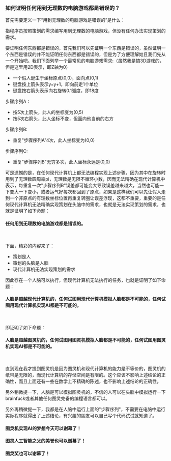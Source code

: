 ### 如何证明任何用到无理数的电脑游戏都是错误的？

首先需要定义一下“用到无理数的电脑游戏是错误的”是什么：

指程序员按照策划的需求编写用到无理数的电脑游戏，但没有任何办法实现策划的需求。

要证明任何东西都是错误的，首先我们可以先证明一个东西是错误的，虽然证明一个东西是错误的并不能证明任何东西都是错误的，但是为了方便理解姑且我们先从一个开始吧。我们下面列举一个最常见的电脑游戏需求:（虽然我是搞3D游戏的，但是这里用2D表示，即Z轴为0）

- 一个假人诞生于坐标原点(0,0)，面向点(0,1)
- 键盘按上箭头表示y=y+1，即向前走1个单位
- 键盘按右箭头表示向右旋转0.1弧度，即18度

步骤序列A：

- 按5次上箭头，此人的坐标变为(0,5)
- 按5次右箭头，此人坐标不变，但面向他当前的右方

步骤序列B:

- 重复"步骤序列A"4次，此人坐标变为(0,0)

步骤序列C:
- 重复"步骤序列B"无穷多次，此人坐标永远是(0,0)

可是遗憾的是，在任何现代计算机上都无法编程实现上述步骤，因为其中在旋转时用到了无理数圆周率pi，无理数是无限不循环小数，因而无法精确在现代计算机中表示，每重复一次"步骤序列B"误差都可能变大导致误差越来越大，当然也可能一下变大一下变小，或者运气好每次都回到了原点，如果是这样我们可以先让假人走到一个非原点的有理数坐标位置再重复转圈让误差浮现，这都不重要，重要的是任何现代计算机无法精确实现策划在头脑中的需求，也就是无法实现策划的需求，也就是证明了如下命题：

#### 任何用到无理数的电脑游戏都是错误的。

<br/>

下面，精彩的内容来了：

- 策划是人
- 策划的头脑是人脑
- 现代计算机无法实现策划的需求

因此存在一个人脑可以执行，但现代计算机无法执行的任务，也就是证明了如下命题：

#### 人脑是超越现代计算机的，任何试图用现代计算机模拟人脑都是不可能的，任何试图用现代计算机实现AI都是不可能的。

<br/>

即证明了如下命题：

#### 人脑是超越图灵机的，任何试图用图灵机模拟人脑都是不可能的，任何试图用图灵机实现AI都是不可能的。

<br/>

直到现在我才提到图灵机是因为图灵机和现代计算机的能力是不等价的，图灵机的纸带是无限的，而现代计算机的存储空间是有限的。这个应该不影响上述结论的正确性，而且上面还有一些在数学上不精确的陈述，也不影响上述结论的正确性。

另外稍微提一下，人脑是可以模拟图灵机的，不信的人可以在头脑中模拟运行一下brainfuck或者其他任何图灵完备的编程语言都可以。

另外再稍微提一下，我都是在人脑中运行上面的"步骤序列"，不需要在电脑中运行实际程序就得出了上述结论，有兴趣的朋友可以自己写个代码试试就知道了。

#### 图灵机实现AI的梦想今天可以谢幕了！
#### 图灵人工智能之父的美誉也可以谢幕了！
#### 图灵奖也可以谢幕了！
